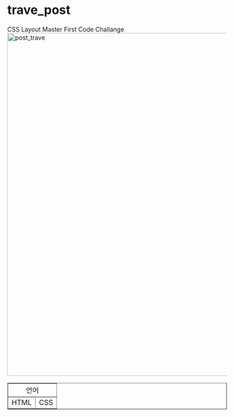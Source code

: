 # trave_post
CSS Layout Master First Code Challange
<img width="788" alt="post_trave" src="https://user-images.githubusercontent.com/44064257/201859841-bf52b248-2e89-47ac-9fdc-e9d6bb5c92b5.png">
<table border="1">
	<tr>
    <td colspan = "2" align="center">언어</td>
  </tr>
	<tr>
	    <td>HTML</td>
      <td>CSS</td>
	</tr>
</table>
